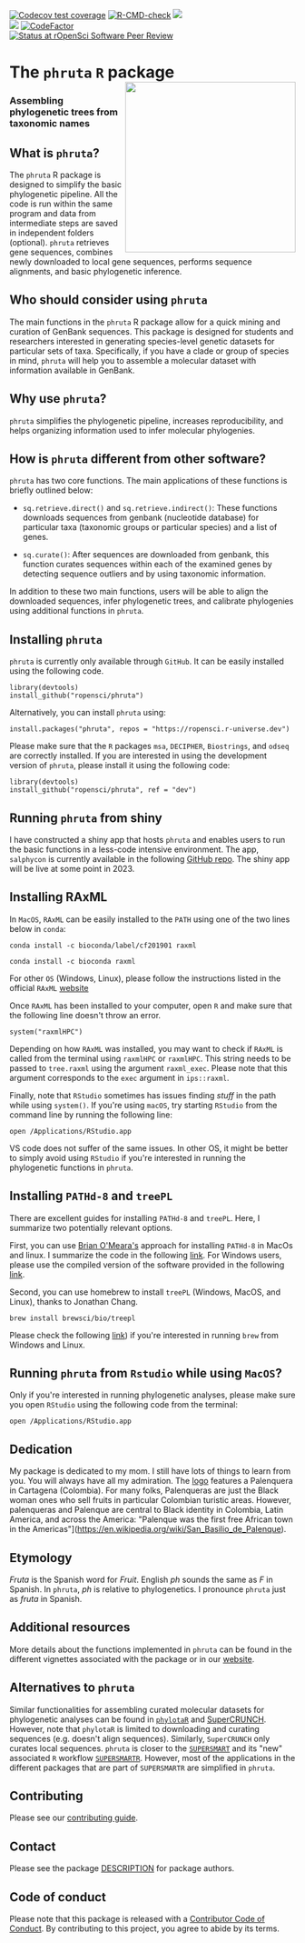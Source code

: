   <!-- badges: start -->
  [![Codecov test coverage](https://codecov.io/gh/ropensci/phruta/branch/main/graph/badge.svg)](https://codecov.io/gh/ropensci/phruta?branch=main)
  [![R-CMD-check](https://github.com/ropensci/phruta/workflows/R-CMD-check/badge.svg)](https://github.com/ropensci/phruta/actions)
  [![](https://img.shields.io/badge/lifecycle-maturing-blue.svg)](https://lifecycle.r-lib.org/articles/stages.html#maturing)  
  [![](https://img.shields.io/github/languages/code-size/ropensci/phruta.svg)](https://github.com/ropensci/phruta)
  [![CodeFactor](https://www.codefactor.io/repository/github/ropensci/phruta/badge)](https://www.codefactor.io/repository/github/ropensci/phruta)  
 [![Status at rOpenSci Software Peer Review](https://badges.ropensci.org/458_status.svg)](https://github.com/ropensci/software-review/issues/458)
  <!-- badges: end -->

# The `phruta` `R` package <a href='https://ropensci.github.io/phruta'><img src='man/figures/logo.png' align="right" height="300" /></a>

### Assembling phylogenetic trees from taxonomic names

## What is `phruta`?

The `phruta` R package is designed to simplify the basic phylogenetic pipeline. All the code is run within the same program and data from intermediate steps are saved in independent folders (optional). `phruta` retrieves gene sequences, combines newly downloaded to local gene sequences, performs sequence alignments, and basic phylogenetic inference. 

## Who should consider using `phruta`

The main functions in the `phruta` R package allow for a quick mining and curation of GenBank sequences. This package is designed for students and researchers interested in generating species-level genetic datasets for particular sets of taxa. Specifically, if you have a clade or group of species in mind, `phruta` will help you to assemble a molecular dataset with information available in GenBank.


## Why use `phruta`?

`phruta` simplifies the phylogenetic pipeline, increases reproducibility, and helps organizing information used to infer molecular phylogenies.

## How is `phruta` different from other software?

`phruta` has two core functions. The main applications of these functions is briefly outlined below:

- `sq.retrieve.direct()` and `sq.retrieve.indirect()`: These functions downloads sequences from genbank (nucleotide database) for particular taxa (taxonomic groups or particular species) and a list of genes. 

- `sq.curate()`: After sequences are downloaded from genbank, this function curates sequences within each of the examined genes by detecting sequence outliers and by using taxonomic information. 

In addition to these two main functions, users will be able to align the downloaded sequences, infer phylogenetic trees, and calibrate phylogenies using additional functions in `phruta`.


## Installing `phruta`

`phruta` is currently only available through `GitHub`. It can be easily installed using the following code.

```
library(devtools) 
install_github("ropensci/phruta")
```

Alternatively, you can install `phruta` using:

```
install.packages("phruta", repos = "https://ropensci.r-universe.dev")
```

Please make sure that the `R` packages `msa`, `DECIPHER`, `Biostrings`, and `odseq` are correctly installed. If you are interested in using the development version of `phruta`, please install it using the following code:

```
library(devtools)
install_github("ropensci/phruta", ref = "dev")
```

## Running `phruta` from shiny

I have constructed a shiny app that hosts `phruta` and enables users to run the basic functions in a less-code intensive environment. The app, `salphycon` is currently available in the following [GitHub repo](https://github.com/cromanpa94/salphycon). The shiny app will be live at some point in 2023.


## Installing RAxML <a name="paragraph1"></a>


In `MacOS`, `RAxML` can be easily installed to the `PATH` using one of the two lines below in `conda`:

```{bash eval=FALSE}
conda install -c bioconda/label/cf201901 raxml 
```

```{bash eval=FALSE}
conda install -c bioconda raxml
```

For other `OS` (Windows, Linux), please follow the instructions listed in the official `RAxML` [website](https://cme.h-its.org/exelixis/web/software/raxml/)

Once `RAxML` has been installed to your computer, open `R` and make sure that the following line doesn't throw an error.

```{r eval=FALSE}
system("raxmlHPC")
```

Depending on how `RAxML` was installed, you may want to check if `RAxML` is called from the terminal using `raxmlHPC` or `raxmlHPC`. This string needs to be passed to `tree.raxml` using the argument `raxml_exec`. Please note that this argument corresponds to the `exec` argument in `ips::raxml`. 

Finally, note that `RStudio` sometimes has issues finding *stuff* in the path while using `system()`. If you're using `macOS`, try starting `RStudio` from the command line by running the following line:

```{bash eval=FALSE}
open /Applications/RStudio.app
```

VS code does not suffer of the same issues. In other OS, it might be better to simply avoid using `RStudio` if you're interested in running the phylogenetic functions in `phruta`.

## Installing `PATHd-8` and `treePL` <a name="paragraph2"></a>

There are excellent guides for installing `PATHd-8` and `treePL`. Here, I summarize two potentially relevant options.

First, you can use [Brian O'Meara's](https://github.com/bomeara/phydocker/blob/master/Dockerfile) approach for installing `PATHd-8` in MacOs and linux. I summarize the code in the following [link](https://gist.github.com/cromanpa94/a43bc710a17220f71d796d6590ea7fe4). For Windows users, please use the compiled version of the software provided in the following [link](https://www2.math.su.se/PATHd8/).

Second, you can use homebrew to install `treePL` (Windows, MacOS, and Linux), thanks to Jonathan Chang.

```{bash eval = F}
brew install brewsci/bio/treepl
```

Please check the following [link](https://docs.brew.sh/Homebrew-on-Linux)) if you're interested in running `brew` from Windows and Linux.


## Running `phruta` from `Rstudio` while using `MacOS`?

Only if you're interested in running phylogenetic analyses, please make sure you open `RStudio` using the following code from the terminal:

```{bash eval=FALSE}
open /Applications/RStudio.app
```

## Dedication

My package is dedicated to my mom. I still have lots of things to learn from you. You will always have all my admiration. The [logo](https://www.flickr.com/photos/gufomusike/3462117620/in/photolist-6NFiPi-xoLbca-FtC6yJ-4nk6wS-x2AZV-b3MUv8-e2B7qj-4uCwwa-e3PJxi-2ePGmUM-b2wBVi-obHf1x-5iP26P-4juoE6-z881E-z88t3-9GmTbQ-dGvrFe-22APdBs-p2t5Zv-8DWQw8-6fAJ2G-7jQhu2-7LEkkL-7vBdyF-jTdXSR-kcntD1-aWGfnx-bk59CK-5JfhKt-6gWfX7-reVehy-bjk7Ki-2xnGjv-dLJbq9-e3VjY3-ugz6U-FGVagm-iqVRuD-YE5pLe-2kPkt84-2kHhswd) features a Palenquera in Cartagena (Colombia). For many folks, Palenqueras are just the Black woman ones who sell fruits in particular Colombian turistic areas. However, palenqueras and Palenque are central to Black identity in Colombia, Latin America, and across the America: "Palenque was the first free African town in the Americas"](https://en.wikipedia.org/wiki/San_Basilio_de_Palenque).

## Etymology

_Fruta_ is the Spanish word for _Fruit_. English _ph_ sounds the same as _F_ in Spanish. In `phruta`, _ph_ is relative to phylogenetics. I pronounce `phruta` just as _fruta_ in Spanish.

## Additional resources

More details about the functions implemented in `phruta` can be found in the different vignettes associated with the package or in our [website](https://ropensci.github.io/phruta/).

## Alternatives to `phruta`

Similar functionalities for assembling curated molecular datasets for phylogenetic analyses can be found in [`phylotaR`](https://github.com/ropensci/phylotaR) and [SuperCRUNCH](https://github.com/dportik/SuperCRUNCH). However, note that `phylotaR` is limited to downloading and curating sequences (e.g. doesn't align sequences). Similarly, `SuperCRUNCH` only curates local sequences. `phruta` is closer to the [`SUPERSMART`](https://academic.oup.com/sysbio/article/66/2/152/2418028) and its "new" associated `R` workflow [`SUPERSMARTR`](https://github.com/AntonelliLab/supersmartR). However, most of the applications in the different packages that are part of `SUPERSMARTR` are simplified in `phruta`. 


## Contributing

Please see our [contributing guide](CONTRIBUTING).

## Contact

Please see the package [DESCRIPTION](DESCRIPTION) for package authors.

## Code of conduct

Please note that this package is released with a [Contributor Code of Conduct](https://ropensci.org/code-of-conduct/). By contributing to this project, you agree to abide by its terms.

